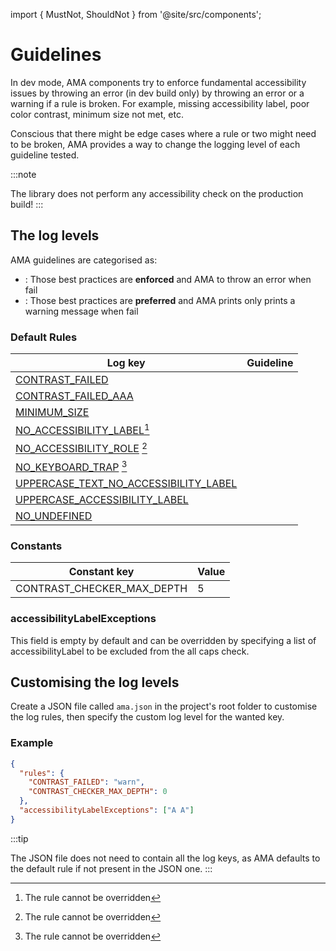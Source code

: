 import { MustNot, ShouldNot } from '@site/src/components';

# Guidelines

In dev mode, AMA components try to enforce fundamental accessibility issues by throwing an error (in dev build only) by throwing an error or a warning if a rule is broken. For example, missing accessibility label, poor color contrast, minimum size not met, etc.

Conscious that there might be edge cases where a rule or two might need to be broken, AMA provides a way to change the logging level of each guideline tested.

:::note

The library does not perform any accessibility check on the production build!
:::

## The log levels

AMA guidelines are categorised as:

- <MustNot />: Those best practices are <b>enforced</b> and AMA to throw an error when fail
- <ShouldNot />: Those best practices are <b>preferred</b> and AMA prints only prints a warning message when fail

### Default Rules

| Log key                                                      | Guideline     |
|--------------------------------------------------------------|---------------|
| [CONTRAST_FAILED](./contrast.md)                             | <MustNot />   |
| [CONTRAST_FAILED_AAA](./contrast.md)                         | <ShouldNot /> |
| [MINIMUM_SIZE](./minimum-size.md)                            | <MustNot />   |
| [NO_ACCESSIBILITY_LABEL](./accessibility-label)[^1]          | <MustNot />   |
| [NO_ACCESSIBILITY_ROLE](./accessibility-role.md) [^1]        | <MustNot />   |
| [NO_KEYBOARD_TRAP](./keyboard-trap.md) [^1]                  | <MustNot />   |
| [UPPERCASE_TEXT_NO_ACCESSIBILITY_LABEL](./uppercase-text.md) | <MustNot />   |
| [UPPERCASE_ACCESSIBILITY_LABEL](./uppercase-text.md)         | <MustNot />   |
| [NO_UNDEFINED](./required-property.md)                       | <MustNot />   |

### Constants

| Constant key               | Value |
| -------------------------- | ----- |
| CONTRAST_CHECKER_MAX_DEPTH | 5     |

### accessibilityLabelExceptions

This field is empty by default and can be overridden by specifying a list of accessibilityLabel to be excluded from the all caps check.

## Customising the log levels

Create a JSON file called `ama.json` in the project's root folder to customise the log rules, then specify the custom log level for the wanted key.

### Example

```json
{
  "rules": {
    "CONTRAST_FAILED": "warn",
    "CONTRAST_CHECKER_MAX_DEPTH": 0
  },
  "accessibilityLabelExceptions": ["A A"]
}
```

:::tip

The JSON file does not need to contain all the log keys, as AMA defaults to the default rule if not present in the JSON one.
:::

[^1]: The rule cannot be overridden

